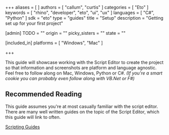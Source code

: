 +++
aliases = [ ]
authors = [ "callum", "curtis" ]
categories = [ "Eto" ]
keywords = [ "rhino", "developer", "eto", "ui", "ux" ]
languages = [ "C#", "Python" ]
sdk = "eto"
type = "guides"
title = "Setup"
description = "Getting set up for your first project"

[admin]
TODO = ""
origin = ""
picky_sisters = ""
state = ""

[included_in]
platforms = [ "Windows", "Mac" ]

+++

This guide will showcase working with the Script Editor to create the project so that information and screenshots are platform and language agnostic. Feel free to follow along on Mac, Windows, Python or C#.
_(If you're a smart cookie you can probably even follow along with VB.Net or F#)_

## Recommended Reading
This guide assumes you're at most casually familiar with the script editor. There are many well written guides on the topic of the Script Editor, which this guide will link to often.

[Scripting Guides](http://localhost:1313/guides/scripting/)